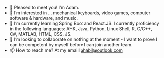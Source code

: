 - 👋 Pleased to meet you! I’m Adam.
- 👀 I’m interested in ... mechanical keyboards, video games, computer software & hardware, and music.
- 🌱 I’m currently learning Spring Boot and React.JS. I currently proficiency in the following languages: AHK, Java, Python, Linux Shell, R, C/C++, C#, MATLAB, HTML, CSS, JS.
- 💞️ I’m looking to collaborate on nothing at the moment - I want to prove I can be competent by myself before I can join another team.
- 📫 How to reach me? At my email! ahabil@outlook.com

<!---
adam-ibn-mansur/adam-ibn-mansur is a ✨ special ✨ repository because its `README.md` (this file) appears on your GitHub profile.
You can click the Preview link to take a look at your changes.
--->
